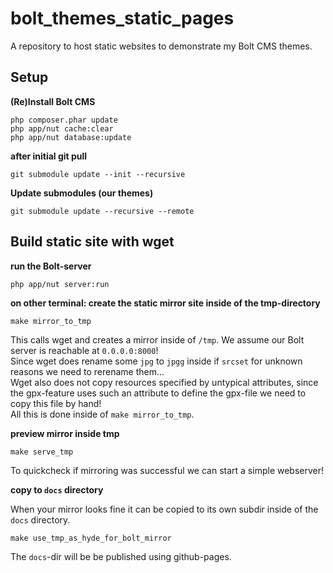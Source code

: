 # bolt_themes_static_pages
A repository to host static websites to demonstrate my Bolt CMS themes.


## Setup

__(Re)Install Bolt CMS__
```
php composer.phar update
php app/nut cache:clear
php app/nut database:update
```
__after initial git pull__
```
git submodule update --init --recursive
```
__Update submodules (our themes)__
```
git submodule update --recursive --remote
```



## Build static site with wget
__run the Bolt-server__
```
php app/nut server:run
```

__on other terminal: create the static mirror site inside of the tmp-directory__
```
make mirror_to_tmp
```
This calls wget and creates a mirror inside of `/tmp`. We assume our Bolt server is reachable at `0.0.0.0:8000`!  
Since wget does rename some `jpg` to `jpgg` inside if `srcset` for unknown reasons we need to rerename them...  
Wget also does not copy resources specified by untypical attributes, since the gpx-feature uses such an attribute to define the gpx-file we need to copy this file by hand!  
All this is done inside of `make mirror_to_tmp`.

__preview mirror inside tmp__
```
make serve_tmp
```
To quickcheck if mirroring was successful we can start a simple webserver!


__copy to `docs` directory__

When your mirror looks fine it can be copied to its own subdir inside of the `docs` directory.  
```
make use_tmp_as_hyde_for_bolt_mirror
```
The `docs`-dir will be be published using github-pages.
